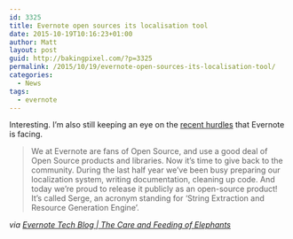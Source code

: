 ```yaml
---
id: 3325
title: Evernote open sources its localisation tool
date: 2015-10-19T10:16:23+01:00
author: Matt
layout: post
guid: http://bakingpixel.com/?p=3325
permalink: /2015/10/19/evernote-open-sources-its-localisation-tool/
categories:
  - News
tags:
  - evernote
---
```

Interesting. I&#8217;m also still keeping an eye on the [recent hurdles](http://bakingpixel.com/2015/10/thoughts-on-evernotes-recent-troubles/) that Evernote is facing.

> We at Evernote are fans of Open Source, and use a good deal of Open Source products and libraries. Now it’s time to give back to the community. During the last half year we’ve been busy preparing our localization system, writing documentation, cleaning up code. And today we’re proud to release it publicly as an open-source product! It’s called Serge, an acronym standing for ‘String Extraction and Resource Generation Engine’. 

_via [Evernote Tech Blog | The Care and Feeding of Elephants](https://blog.evernote.com/tech/2015/10/15/our-continuous-localization-system-serge-is-now-open-source/)_